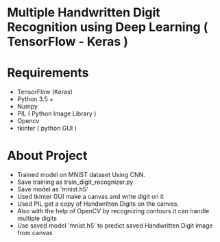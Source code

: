 # Multiple Handwritten Digit Recognition using Deep Learning ( TensorFlow - Keras )

# Requirements

* TensorFlow (Keras)
* Python 3.5 +
* Numpy 
* PIL ( Python Image Library )
* Opencv
* tkinter ( python GUI )

# About Project

* Trained model on MNIST dataset Using CNN.
* Save training as train_digit_recognizer.py 
* Save model as 'mnist.h5' 
* Used tkinter GUI make a canvas and write digit on it
* Used PIL get a copy of Handwritten Digits on the canvas.
* Also with the help of OpenCV by recognizing contours it can handle multiple digits
* Use saved model 'mnist.h5' to predict saved Handwritten Digit image from canvas



